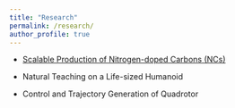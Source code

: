 ```yaml
---
title: "Research"
permalink: /research/
author_profile: true
---
```


* [Scalable Production of Nitrogen-doped Carbons (NCs)](https://github.com/Wenbin-Xu/Wenbin-Xu.github.io/blob/master/_research/nc.md)

* Natural Teaching on a Life-sized Humanoid

* Control and Trajectory Generation of Quadrotor
